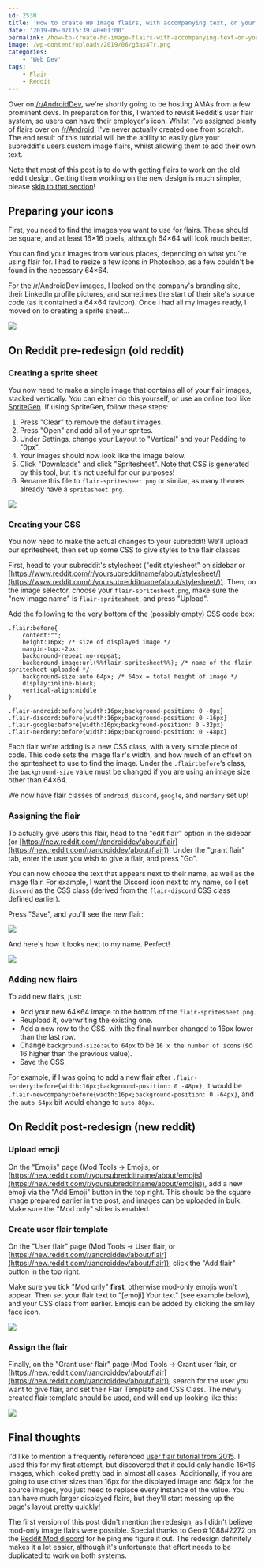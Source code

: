 ```yaml
---
id: 2530
title: 'How to create HD image flairs, with accompanying text, on your subreddit'
date: '2019-06-07T15:39:40+01:00'
permalink: /how-to-create-hd-image-flairs-with-accompanying-text-on-your-subreddit/
image: /wp-content/uploads/2019/06/g3ax4Tr.png
categories:
    - 'Web Dev'
tags:
    - Flair
    - Reddit
---
```


Over on [/r/AndroidDev](http://www.reddit.com/r/androiddev), we're shortly going to be hosting AMAs from a few prominent devs. In preparation for this, I wanted to revisit Reddit's user flair system, so users can have their employer's icon. Whilst I've assigned plenty of flairs over on [/r/Android](http://www.reddit.com/r/android), I've never actually created one from scratch. The end result of this tutorial will be the ability to easily give your subreddit's users custom image flairs, whilst allowing them to add their own text.

Note that most of this post is to do with getting flairs to work on the old reddit design. Getting them working on the new design is much simpler, please [skip to that section](#redesign)!

## Preparing your icons

First, you need to find the images you want to use for flairs. These should be square, and at least 16×16 pixels, although 64×64 will look much better.

You can find your images from various places, depending on what you're using flair for. I had to resize a few icons in Photoshop, as a few couldn't be found in the necessary 64×64.

For the /r/AndroidDev images, I looked on the company's branding site, their LinkedIn profile pictures, and sometimes the start of their site's source code (as it contained a 64×64 favicon). Once I had all my images ready, I moved on to creating a sprite sheet…

[![](/wp-content/uploads/2019/06/ODlJX4O.png)](/wp-content/uploads/2019/06/ODlJX4O.png)

## On Reddit pre-redesign (old reddit)

### Creating a sprite sheet

You now need to make a single image that contains all of your flair images, stacked vertically. You can either do this yourself, or use an online tool like [SpriteGen](https://spritegen.website-performance.org/). If using SpriteGen, follow these steps:

1. Press "Clear" to remove the default images.
2. Press "Open" and add all of your sprites.
3. Under Settings, change your Layout to "Vertical" and your Padding to "0px".
4. Your images should now look like the image below.
5. Click "Downloads" and click "Spritesheet". Note that CSS is generated by this tool, but it's not useful for our purposes!
6. Rename this file to `flair-spritesheet.png` or similar, as many themes already have a `spritesheet.png`.

[![](/wp-content/uploads/2019/06/OWIg1HX.png)](/wp-content/uploads/2019/06/OWIg1HX.png)

### Creating your CSS

You now need to make the actual changes to your subreddit! We'll upload our spritesheet, then set up some CSS to give styles to the flair classes.

First, head to your subreddit's stylesheet ("edit stylesheet" on sidebar or [https://www.reddit.com/r/yoursubredditname/about/stylesheet/](https://www.reddit.com/r/yoursubredditname/about/stylesheet/)). Then, on the image selector, choose your `flair-spritesheet.png`, make sure the "new image name" is `flair-spritesheet`, and press "Upload".

Add the following to the very bottom of the (possibly empty) CSS code box:

```
.flair:before{
    content:"";
    height:16px; /* size of displayed image */
    margin-top:-2px;
    background-repeat:no-repeat;
    background-image:url(%%flair-spritesheet%%); /* name of the flair spritesheet uploaded */
    background-size:auto 64px; /* 64px = total height of image */
    display:inline-block;
    vertical-align:middle
}

.flair-android:before{width:16px;background-position: 0 -0px}
.flair-discord:before{width:16px;background-position: 0 -16px}
.flair-google:before{width:16px;background-position: 0 -32px}
.flair-nerdery:before{width:16px;background-position: 0 -48px}
```

Each flair we're adding is a new CSS class, with a very simple piece of code. This code sets the image flair's width, and how much of an offset on the spritesheet to use to find the image. Under the `.flair:before`‘s class, the `background-size` value must be changed if you are using an image size other than 64×64.

We now have flair classes of `android`, `discord`, `google`, and `nerdery` set up!

### Assigning the flair

To actually give users this flair, head to the "edit flair" option in the sidebar (or [https://new.reddit.com/r/androiddev/about/flair](https://new.reddit.com/r/androiddev/about/flair)). Under the "grant flair" tab, enter the user you wish to give a flair, and press "Go".

You can now choose the text that appears next to their name, as well as the image flair. For example, I want the Discord icon next to my name, so I set `discord` as the CSS class (derived from the `flair-discord` CSS class defined earlier).

Press "Save", and you'll see the new flair:

[![](/wp-content/uploads/2019/06/g3ax4Tr.png)](/wp-content/uploads/2019/06/g3ax4Tr.png)

And here's how it looks next to my name. Perfect!

[![](/wp-content/uploads/2019/06/aw1ZpWY.png)](/wp-content/uploads/2019/06/aw1ZpWY.png)

### Adding new flairs

To add new flairs, just:

- Add your new 64×64 image to the bottom of the `flair-spritesheet.png`.
- Reupload it, overwriting the existing one.
- Add a new row to the CSS, with the final number changed to 16px lower than the last row.
- Change `background-size:auto 64px` to be `16 x the number of icons` (so 16 higher than the previous value).
- Save the CSS.

For example, if I was going to add a new flair after `.flair-nerdery:before{width:16px;background-position: 0 -48px}`, it would be `.flair-newcompany:before{width:16px;background-position: 0 -64px}`, and the `auto 64px` bit would change to `auto 80px`.

## On Reddit post-redesign (new reddit)

### Upload emoji

On the "Emojis" page (Mod Tools -&gt; Emojis, or [https://new.reddit.com/r/yoursubredditname/about/emojis](https://new.reddit.com/r/yoursubredditname/about/emojis)), add a new emoji via the "Add Emoji" button in the top right. This should be the square image prepared earlier in the post, and images can be uploaded in bulk. Make sure the "Mod only" slider is enabled.

### Create user flair template

On the "User flair" page (Mod Tools -&gt; User flair, or [https://new.reddit.com/r/androiddev/about/flair](https://new.reddit.com/r/androiddev/about/flair)), click the "Add flair" button in the top right.

Make sure you tick "Mod only" **first**, otherwise mod-only emojis won't appear. Then set your flair text to "\[emoji\] Your text" (see example below), and your CSS class from earlier. Emojis can be added by clicking the smiley face icon.

[![](/wp-content/uploads/2019/06/xK1PPIi.png)](/wp-content/uploads/2019/06/xK1PPIi.png)

### Assign the flair

Finally, on the "Grant user flair" page (Mod Tools -&gt; Grant user flair, or [https://new.reddit.com/r/androiddev/about/flair](https://new.reddit.com/r/androiddev/about/flair)), search for the user you want to give flair, and set their Flair Template and CSS Class. The newly created flair template should be used, and will end up looking like this:

[![](/wp-content/uploads/2019/06/CrbrE44.png)](/wp-content/uploads/2019/06/CrbrE44.png)

## Final thoughts

I'd like to mention a frequently referenced [user flair tutorial from 2015](https://www.reddit.com/r/csshelp/wiki/userflair). I used this for my first attempt, but discovered that it could only handle 16×16 images, which looked pretty bad in almost all cases. Additionally, if you are going to use other sizes than 16px for the displayed image and 64px for the source images, you just need to replace every instance of the value. You can have much larger displayed flairs, but they'll start messing up the page's layout pretty quickly!

The first version of this post didn't mention the redesign, as I didn't believe mod-only image flairs were possible. Special thanks to <span class="username">Geo☆1088</span><span class="discriminator">\#2272 on the [Reddit Mod discord](https://discord.gg/exJwjth) for helping me figure it out. The redesign definitely makes it a lot easier, although it's unfortunate that effort needs to be duplicated to work on both systems.</span>